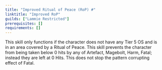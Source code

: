 ```yaml
---
title: "Improved Ritual of Peace (RoP) #"
linktitle: "Improved RoP"
guilds: ["Lammie Restricted"]
prerequisites: []
requirements: []
---
```

This skill only functions if the character does not have any Tier 5 OS and is in an area covered by a Ritual of Peace. This skill prevents the character from being taken below 0 hits by any of Artefact, Magebolt, Harm, Fatal; instead they are left at 0 Hits. This does not stop the pattern corrupting effect of Fatal.
